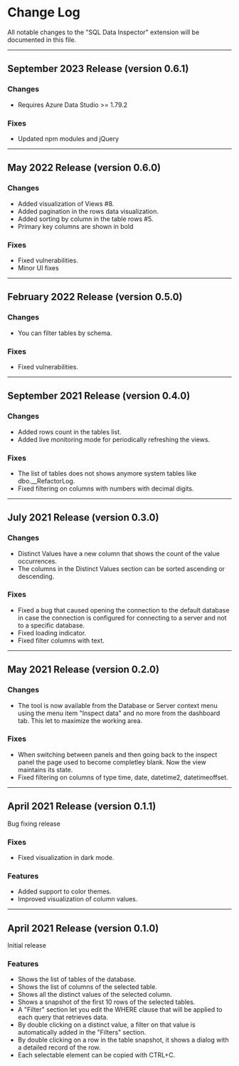 # Change Log

All notable changes to the "SQL Data Inspector" extension will be documented in this file.

---

## September 2023 Release (version 0.6.1)

### Changes

* Requires Azure Data Studio >= 1.79.2

### Fixes

* Updated npm modules and jQuery

---

## May 2022 Release (version 0.6.0)

### Changes

* Added visualization of Views #8.
* Added pagination in the rows data visualization.
* Added sorting by column in the table rows #5.
* Primary key columns are shown in bold

### Fixes

* Fixed vulnerabilities.
* Minor UI fixes

---

## February 2022 Release (version 0.5.0)

### Changes

* You can filter tables by schema.

### Fixes

* Fixed vulnerabilities.

---

## September 2021 Release (version 0.4.0)

### Changes

* Added rows count in the tables list.
* Added live monitoring mode for periodically refreshing the views.

### Fixes

* The list of tables does not shows anymore system tables like dbo.__RefactorLog.
* Fixed filtering on columns with numbers with decimal digits.

---

## July 2021 Release (version 0.3.0)

### Changes

* Distinct Values have a new column that shows the count of the value occurrences.
* The columns in the Distinct Values section can be sorted ascending or descending.

### Fixes

* Fixed a bug that caused opening the connection to the default database in case the connection is configured for connecting to a server and not to a specific database.
* Fixed loading indicator.
* Fixed filter columns with text.

---

## May 2021 Release (version 0.2.0)

### Changes

* The tool is now available from the Database or Server context menu using the menu item "Inspect data" and no more from the dashboard tab. This let to maximize the working area.

### Fixes

* When switching between panels and then going back to the inspect panel the page used to become completley blank. Now the view maintains its state.
* Fixed filtering on columns of type time, date, datetime2, datetimeoffset.

---

## April 2021 Release (version 0.1.1)

Bug fixing release

### Fixes

* Fixed visualization in dark mode.

### Features

* Added support to color themes.
* Improved visualization of column values.

---

## April 2021 Release (version 0.1.0)

Initial release

### Features

* Shows the list of tables of the database.
* Shows the list of columns of the selected table.
* Shows all the distinct values of the selected column.
* Shows a snapshot of the first 10 rows of the selected tables.
* A "Filter" section let you edit the WHERE clause that will be applied to each query that retrieves data.
* By double clicking on a distinct value, a filter on that value is automatically added in the "Filters" section.
* By double clicking on a row in the table snapshot, it shows a dialog with a detailed record of the row.
* Each selectable element can be copied with CTRL+C.
